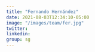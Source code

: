 ```yaml
---
title: "Fernando Hernández"
date: 2021-08-03T12:34:10-05:00
image: "/images/team/fer.jpg"
twitter: 
linkedin: 
group: sg
---
```


